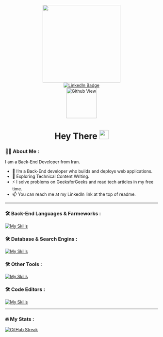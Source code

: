 <div id="header" align="center">
  <img src="https://media0.giphy.com/media/v1.Y2lkPTc5MGI3NjExMXRvYWlvZTE2dDZqbno5Z3V6bzR6c3RieHl5MTZpejc2c3FpazhvOSZlcD12MV9pbnRlcm5hbF9naWZfYnlfaWQmY3Q9cw/5eLDrEaRGHegx2FeF2/giphy.gif" width="256"/>
</div>

<div id="badges" align="center">
  <a href="https://www.linkedin.com/in/amin-shahsavar/">
    <img src="https://skillicons.dev/icons?i=linkedin" alt="LinkedIn Badge"/>
  </a>
</div>

<div id="badges" align="center">
  <img src="https://komarev.com/ghpvc/?username=Amin-Shahsavar&style=flat-square&color=blue" alt="Github View" width="100"/>
</div>

<h1 id="badges" align="center">
  Hey There
  <img src="https://media.giphy.com/media/hvRJCLFzcasrR4ia7z/giphy.gif" width="30px"/>
</h1>

### :man_technologist: About Me :
I am a Back-End Developer from Iran.
- :telescope: I’m a Back-End developer who builds and deploys web applications.
- :seedling: Exploring Technical Content Writing.
- :zap: I solve problems on GeeksforGeeks and read tech articles in my free time.
- :mailbox: You can reach me at my LinkedIn link at the top of readme.

---

### :hammer_and_wrench: Back-End Languages & Farmeworks :
[![My Skills](https://skillicons.dev/icons?i=py,django,fastapi)](https://skillicons.dev)

### :hammer_and_wrench: Database & Search Engins :
[![My Skills](https://skillicons.dev/icons?i=sqlite,postgres,mysql,redis,elasticsearch)](https://skillicons.dev)

### :hammer_and_wrench: Other Tools :
[![My Skills](https://skillicons.dev/icons?i=docker,git,github,gitlab,linux,nginx,postman,ubuntu,windows)](https://skillicons.dev)

### :hammer_and_wrench: Code Editors :
[![My Skills](https://skillicons.dev/icons?i=vscode,pycharm,vim)](https://skillicons.dev)

---

### :fire: My Stats :
[![GitHub Streak](https://streak-stats.demolab.com?user=Amin-Shahsavar&theme=github-dark&hide_border=true)](https://git.io/streak-stats)

